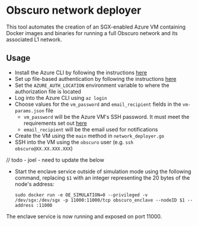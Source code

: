 # Obscuro network deployer

This tool automates the creation of an SGX-enabled Azure VM containing Docker images and binaries for running a full 
Obscuro network and its associated L1 network.

## Usage

* Install the Azure CLI by following the instructions [here](https://docs.microsoft.com/en-us/cli/azure/install-azure-cli)
* Set up file-based authentication by following the instructions [here](https://docs.microsoft.com/en-us/azure/developer/go/azure-sdk-authorization#use-file-based-authentication)
* Set the `AZURE_AUTH_LOCATION` environment variable to where the authorization file is located
* Log into the Azure CLI using `az login`
* Choose values for the `vm_password` and `email_recipient` fields in the `vm-params.json` file
  * `vm_password` will be the Azure VM's SSH password. It must meet the requirements set out [here](https://docs.microsoft.com/en-us/azure/virtual-machines/windows/faq#what-are-the-password-requirements-when-creating-a-vm-)
  * `email_recipient` will be the email used for notifications
* Create the VM using the `main` method in `network_deployer.go`
* SSH into the VM using the `obscuro` user (e.g. `ssh obscuro@XX.XX.XXX.XXX`)

// todo - joel - need to update the below

* Start the enclave service outside of simulation mode using the following command, replacing `$1` with an integer 
  representing the 20 bytes of the node's address:

      sudo docker run -e OE_SIMULATION=0 --privileged -v /dev/sgx:/dev/sgx -p 11000:11000/tcp obscuro_enclave --nodeID $1 --address :11000

The enclave service is now running and exposed on port 11000.
